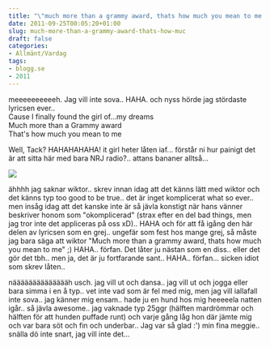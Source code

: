 ```yaml
---
title: "\"much more than a grammy award, thats how much you mean to me!\""
date: 2011-09-25T00:05:20+01:00
slug: much-more-than-a-grammy-award-thats-how-muc
draft: false
categories:
- Allmänt/Vardag
tags:
- blogg.se
- 2011
---
```

meeeeeeeeeeh. Jag vill inte sova.. HAHA. och nyss hörde jag stördaste lyricsen ever..  
Cause I finally found the girl of...my dreams  
Much more than a Grammy award  
That's how much you mean to me  
  
Well, Tack? HAHAHAHAHA! it girl heter låten iaf... förstår ni hur painigt det är att sitta här med bara NRJ radio?.. attans bananer alltså...  
  
![](/assets/images/blogg.se/dsc03330_155220850.jpg)  
  
ähhhh jag saknar wiktor.. skrev innan idag att det känns lätt med wiktor och det känns typ too good to be true.. det är inget komplicerat what so ever.. men insåg idag att det kanske inte är så jävla konstigt när hans vänner beskriver honom som "okomplicerad" (strax efter en del bad things, men jag tror inte det appliceras på oss xD).. HAHA och för att få igång den här delen av lyricsen som en grej.. ungefär som fest hos mange grej, så måste jag bara säga att wiktor "Much more than a grammy award, thats how much you mean to me" ;) HAHA.. förfan. Det låter ju nästan som en diss.. eller det gör det tbh.. men ja, det är ju fortfarande sant.. HAHA.. förfan... sicken idiot som skrev låten..  
  
  
nääääääääääääääh usch. jag vill ut och dansa.. jag vill ut och jogga eller bara simma i en å typ.. vet inte vad som är fel med mig, men jag vill iallafall inte sova.. jag känner mig ensam.. hade ju en hund hos mig heeeeela natten igår.. så jävla awesome.. jag vaknade typ 25ggr (hälften mardrömmar och hälften för att hunden puffade runt) och varje gång låg hon där jämte mig och var bara söt och fin och underbar.. Jag var så glad :') min fina meggie.. snälla dö inte snart, jag vill inte det...
